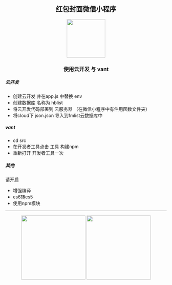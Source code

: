 <h2 align="center">红包封面微信小程序</h3>

<p align="center">
<img width="120" src="https://i.loli.net/2021/01/15/WsEz2TDLQ1fbV8Z.png" align="center"/>
</p>


<h3 align="center">使用云开发  与 vant</h3>

##### 云开发
* 创建云开发 并在app.js 中替换 env
* 创建数据库 名称为 hblist
* 将云开发代码部署到 云服务器 （在微信小程序中有件用函数文件夹）
* 将cloud下 json.json 导入到fmlist云数据库中 

##### vant 
* cd src
* 在开发者工具点击 工具 构建npm
* 重新打开 开发者工具一次


##### 其他
请开启 
* 增强编译  
* es6转es5 
* 使用npm模块

---

<center float="left">
<img src="https://i.loli.net/2021/01/13/12thkWOmGYdQq9Z.png" width="200" />
<img src="https://i.loli.net/2021/01/13/i2mYon5jb4kchaP.png" width="200" />
</center>
